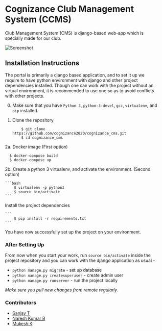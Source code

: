 # Cognizance Club Management System (CCMS)

Club Management System (CMS) is django-based web-app which is specially made for our club. 

![Screenshot](https://github.com/cognizance-amrita/cognizance_cms/blob/master/screenshots/Screen%20Capture_20210101173417.png?raw=true)


## Installation Instructions
The portal is primarily a django based application, and to set it up we require to have 
python environment with django and other project dependencies installed. Though one can
work with the project without an virtual environment,  it is recommended to use one so 
as to avoid conflicts with other projects.

0. Make sure that you have `Python 3`, `python-3-devel`, `gcc`, `virtualenv`, and `pip` installed.     
1. Clone the repository

    ```
        $ git clone https://github.com/cognizance2020/cognizance_cms.git
        $ cd cognizance_cms
    ```  
2a. Docker image (First option)  
  
  ```  
    $ docker-compose build  
    $ docker-compose up  
  ```  
2b. Create a python 3 virtualenv, and activate the environment. (Second option)  

    ```bash
        $ virtualenv -p python3
        $ source bin/activate
    ```   
 Install the project dependencies  
 
    ```
        $ pip install -r requirements.txt
    ```

You have now successfully set up the project on your environment. 

### After Setting Up
From now when you start your work, run ``source bin/activate`` inside the project repository and you can work with the django application as usual - 

* `python manage.py migrate` - set up database
* `python manage.py createsuperuser` - create admin user
* `python manage.py runserver`  - run the project locally

*Make sure you pull new changes from remote regularly.*

### Contributors
* [Sanjay T](https://github.com/sanjay-thiyagarajan)
* [Naresh Kumar B](https://github.com/TechieNK)
* [Mukesh K](https://github.com/mukesh663)
